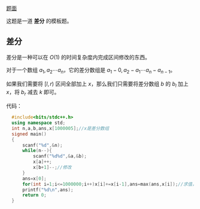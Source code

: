 [题面](https://www.luogu.com.cn/problem/AT1011)

这题是一道 **差分** 的模板题。

## 差分

差分是一种可以在 $O(1)$ 的时间复杂度内完成区间修改的东西。

对于一个数组 $a_1,a_2 \cdots a_n$，它的差分数组是 $a_1-0,a_2-a_1\cdots a_n-a_{n-1}$。

如果我们需要将 $[l,r)$ 区间全部加上 $x$，那么我们只需要将差分数组 $b$ 的 $b_l$ 加上 $x$，将 $b_r$ 减去 $k$ 即可。

代码：
```cpp
  #include<bits/stdc++.h>
  using namespace std;
  int n,a,b,ans,x[1000005];//x是差分数组
  signed main()
  {
      scanf("%d",&n);
      while(n--){
          scanf("%d%d",&a,&b);
          x[a]++;
          x[b+1]--;//修改
      }
      ans=x[0];
      for(int i=1;i<=1000000;i++)x[i]+=x[i-1],ans=max(ans,x[i]);//求值，去max
      printf("%d\n",ans);
      return 0;
  }
```